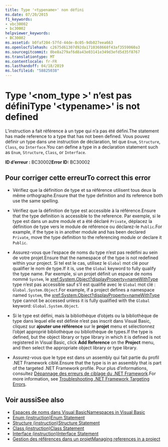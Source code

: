 ```yaml
---
title: Type '<typename>' non défini
ms.date: 07/20/2015
f1_keywords:
- vbc30002
- bc30002
helpviewer_keywords:
- BC30002
ms.assetid: b0faf204-57fd-44de-8c05-9db027eea663
ms.openlocfilehash: c2675d61307d92da1710368668f43af3559060a3
ms.sourcegitcommit: 0be8a279af6d8a43e03141e349d3efd5d35f8767
ms.translationtype: MT
ms.contentlocale: fr-FR
ms.lasthandoff: 04/18/2019
ms.locfileid: "58825038"
---
```

# <a name="type-typename-is-not-defined"></a><span data-ttu-id="15a78-102">Type '\<nom_type >' n’est pas défini</span><span class="sxs-lookup"><span data-stu-id="15a78-102">Type '\<typename>' is not defined</span></span>
<span data-ttu-id="15a78-103">L’instruction a fait référence à un type qui n’a pas été défini.</span><span class="sxs-lookup"><span data-stu-id="15a78-103">The statement has made reference to a type that has not been defined.</span></span> <span data-ttu-id="15a78-104">Vous pouvez définir un type dans une instruction de déclaration, tel que `Enum`, `Structure`, `Class`, ou `Interface`.</span><span class="sxs-lookup"><span data-stu-id="15a78-104">You can define a type in a declaration statement such as `Enum`, `Structure`, `Class`, or `Interface`.</span></span>  
  
 <span data-ttu-id="15a78-105">**ID d’erreur :** BC30002</span><span class="sxs-lookup"><span data-stu-id="15a78-105">**Error ID:** BC30002</span></span>  
  
## <a name="to-correct-this-error"></a><span data-ttu-id="15a78-106">Pour corriger cette erreur</span><span class="sxs-lookup"><span data-stu-id="15a78-106">To correct this error</span></span>  
  
-   <span data-ttu-id="15a78-107">Vérifiez que la définition de type et sa référence utilisent tous deux la même orthographe.</span><span class="sxs-lookup"><span data-stu-id="15a78-107">Ensure that the type definition and its reference both use the same spelling.</span></span>  
  
-   <span data-ttu-id="15a78-108">Vérifiez que la définition de type est accessible à la référence.</span><span class="sxs-lookup"><span data-stu-id="15a78-108">Ensure that the type definition is accessible to the reference.</span></span> <span data-ttu-id="15a78-109">Par exemple, si le type est dans un autre module et a été déclaré `Private`, déplacez la définition de type vers le module de référence ou déclarez-le `Public`.</span><span class="sxs-lookup"><span data-stu-id="15a78-109">For example, if the type is in another module and has been declared `Private`, move the type definition to the referencing module or declare it `Public`.</span></span>  
  
-   <span data-ttu-id="15a78-110">Assurez-vous que l’espace de noms du type n’est pas redéfini au sein de votre projet.</span><span class="sxs-lookup"><span data-stu-id="15a78-110">Ensure that the namespace of the type is not redefined within your project.</span></span> <span data-ttu-id="15a78-111">Si tel est le cas, utilisez le `Global` mot clé pour qualifier le nom de type.</span><span class="sxs-lookup"><span data-stu-id="15a78-111">If it is, use the `Global` keyword to fully qualify the type name.</span></span> <span data-ttu-id="15a78-112">Par exemple, si un projet définit un espace de noms nommé `System`, le <xref:System.Object?displayProperty=nameWithType> type n’est pas accessible sauf s’il est qualifié avec le `Global` mot clé : `Global.System.Object`.</span><span class="sxs-lookup"><span data-stu-id="15a78-112">For example, if a project defines a namespace named `System`, the <xref:System.Object?displayProperty=nameWithType> type cannot be accessed unless it is fully qualified with the `Global` keyword: `Global.System.Object`.</span></span>  
  
-   <span data-ttu-id="15a78-113">Si le type est défini, mais la bibliothèque d’objets ou la bibliothèque de type dans lequel elle est définie n’est pas inscrit dans Visual Basic, cliquez sur **ajouter une référence** sur le **projet** menu et sélectionnez l’objet approprié bibliothèque ou bibliothèque de types.</span><span class="sxs-lookup"><span data-stu-id="15a78-113">If the type is defined, but the object library or type library in which it is defined is not registered in Visual Basic, click **Add Reference** on the **Project** menu, and then select the appropriate object library or type library.</span></span>  
  
-   <span data-ttu-id="15a78-114">Assurez-vous que le type est dans un assembly qui fait partie du profil .NET Framework ciblé.</span><span class="sxs-lookup"><span data-stu-id="15a78-114">Ensure that the type is in an assembly that is part of the targeted .NET Framework profile.</span></span> <span data-ttu-id="15a78-115">Pour plus d’informations, consultez [Dépannage des erreurs de ciblage du .NET Framework](/visualstudio/msbuild/troubleshooting-dotnet-framework-targeting-errors).</span><span class="sxs-lookup"><span data-stu-id="15a78-115">For more information, see [Troubleshooting .NET Framework Targeting Errors](/visualstudio/msbuild/troubleshooting-dotnet-framework-targeting-errors).</span></span>  
  
## <a name="see-also"></a><span data-ttu-id="15a78-116">Voir aussi</span><span class="sxs-lookup"><span data-stu-id="15a78-116">See also</span></span>

- [<span data-ttu-id="15a78-117">Espaces de noms dans Visual Basic</span><span class="sxs-lookup"><span data-stu-id="15a78-117">Namespaces in Visual Basic</span></span>](../../../visual-basic/programming-guide/program-structure/namespaces.md)
- [<span data-ttu-id="15a78-118">Enum (instruction)</span><span class="sxs-lookup"><span data-stu-id="15a78-118">Enum Statement</span></span>](../../../visual-basic/language-reference/statements/enum-statement.md)
- [<span data-ttu-id="15a78-119">Structure (instruction)</span><span class="sxs-lookup"><span data-stu-id="15a78-119">Structure Statement</span></span>](../../../visual-basic/language-reference/statements/structure-statement.md)
- [<span data-ttu-id="15a78-120">Class (instruction)</span><span class="sxs-lookup"><span data-stu-id="15a78-120">Class Statement</span></span>](../../../visual-basic/language-reference/statements/class-statement.md)
- [<span data-ttu-id="15a78-121">Interface (instruction)</span><span class="sxs-lookup"><span data-stu-id="15a78-121">Interface Statement</span></span>](../../../visual-basic/language-reference/statements/interface-statement.md)
- [<span data-ttu-id="15a78-122">Gestion des références dans un projet</span><span class="sxs-lookup"><span data-stu-id="15a78-122">Managing references in a project</span></span>](/visualstudio/ide/managing-references-in-a-project)
